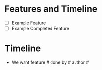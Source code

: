 # Features and Timeline
- [ ] Example Feature
- [ ] Example Completed Feature

# Timeline

- We want feature # done by # author #